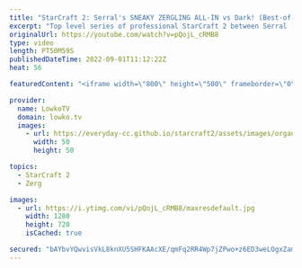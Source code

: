 ```yaml
---
title: "StarCraft 2: Serral's SNEAKY ZERGLING ALL-IN vs Dark! (Best-of-5)"
excerpt: "Top level series of professional StarCraft 2 between Serral (Zerg) and Dark (Zerg). Both of these players are looking very good currently and represent some of the best players in all of SC2.  Support my work on Patreon: https://www.patreon.com/lowkotv Become a YouTube member: https://lowko.tv/join"
originalUrl: https://youtube.com/watch?v=pQojL_cRMB8
type: video
length: PT50M59S
publishedDateTime: 2022-09-01T11:12:22Z
heat: 56

featuredContent: "<iframe width=\"800\" height=\"500\" frameborder=\"0\" src=\"https://www.youtube.com/embed/pQojL_cRMB8\" allow=\"accelerometer; autoplay; encrypted-media; gyroscope; picture-in-picture\" allowfullscreen></iframe>"

provider:
  name: LowkoTV
  domain: lowko.tv
  images:
    - url: https://everyday-cc.github.io/starcraft2/assets/images/organizations/lowko.tv-50x50.jpg
      width: 50
      height: 50

topics:
  - StarCraft 2
  - Zerg

images:
  - url: https://i.ytimg.com/vi/pQojL_cRMB8/maxresdefault.jpg
    width: 1280
    height: 720
    isCached: true

secured: "bAYbvYQwvisVkL8knXU5SHFKAAcXE/qmFq2RR4Wp7jZPwo+z6ED3weLOgxZamvDPym6d8g+Lt64dkdffDCF+hIvydNczlhzFu7sWmkL6MHZErfCTXZbnAvIPNZ3aCG+dPuGaS+lwqarFl3Pp8Jeav7pJNStw5Njx7+0pq5TLT0mG2MTt3cmDh4NdJiHcDHaWSHgnGl+Vci2wg6zZnNFdmexpGKPuSgmgAKjP/rB/2Z5xnMV2SX8ituDhywEplW8he8NNtLsCjEOKoQX4cVnrWelFTK2Axdr0RvBR+J6dCv9AHKUszje14RqTZtFDBAHUJec8z7IKNysgusbF0RCZxL7tRxt6MWy18fUvm3mUTdosvX9zIuYtXDc4kC7C6sdpEh4MOM2WCV8E9kvUuMp1B3niB49vW6VbwAGw5zQsMMdy5mIpYB+0rcndCT7tFlrm;KUAC3SpELfs5OYRowlyqAg=="
---
```


